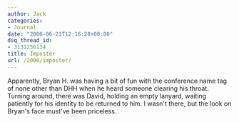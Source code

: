 ```yaml
---
author: Jack
categories:
- Journal
date: "2006-06-23T12:16:28+00:00"
dsq_thread_id:
- 3131256134
title: Imposter
url: /2006/imposter/
---
```


Apparently, Bryan H. was having a bit of fun with the conference name tag of none other than DHH when he heard someone clearing his throat. Turning around, there was David, holding an empty lanyard, waiting patiently for his identity to be returned to him. I wasn't there, but the look on Bryan's face must've been priceless.